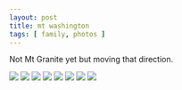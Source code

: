 ```yaml
---
layout: post
title: mt washington
tags: [ family, photos ]
---
```


Not Mt Granite yet but moving that direction.
<script src="https://ajax.googleapis.com/ajax/libs/jquery/1.11.1/jquery.min.js" ></script>
<link href="https://cdnjs.cloudflare.com/ajax/libs/fotorama/4.6.4/fotorama.min.css" rel="stylesheet">
<script src="https://cdnjs.cloudflare.com/ajax/libs/fotorama/4.6.4/fotorama.min.js" ></script>

<div class="fotorama"  data-allowfullscreen="true">
    <!--https://photos.app.goo.gl/mL5twL3NLhf4gLCx8-->
    <img src="https://images.northbriton.net/AP1GczN1bBBMltsJeGPdOaWtRAYyCPLLJHe56O3l5k9ojjmsqcOQ7ZfZ9bUNuwWJ5rJyyh1e_hpuYPAuyY697SoytLs5cansP24rS40CgsXBrokMyK5SOkCb">
    <img src="https://images.northbriton.net/AP1GczOLizK-N0nVdB_dP4xvZYUQlMZPg3Vwr9TUFmGRxl8o1AJDg36Xr-k7a46dkBIyTk29DZEYlkafiy22cBBJNd3TU9bgOgg_mGnAVbY7bHE57bUy7CHK">
    <img src="https://images.northbriton.net/AP1GczOm2gzaiP4bfagvR9giGOPOO0ArF7jJvtT8PQkF4V0g-XCAzdVOPC_dBT3qfskq9zHO9ZE2U0BIekvpcW74wEB3Ah5uiqjpgNNJaTRuj_78nTGT37HG">
    <img src="https://images.northbriton.net/AP1GczMFlD5apbPg37KEGPNGEIQt8ySESTx__jaNIDfs1XtoWPem05lCagX3ikzfb9bQJ9GuoqRKcktVoTW8avgQQynmBE23uRv80ee29tQBpdKcp0UkaCOZ">
    <img src="https://images.northbriton.net/AP1GczPV_yu3zjm74Js0c4cFPG0dsPRrpAktExBctrwHSlun_Zg5yNsl06ZbZhrh8EM2qDJKYl5mWIqLgl-1iNdGb_-3g1e06xnEHfGBIlv2QDbPxFEu7Kuu">
    <img src="https://images.northbriton.net/AP1GczM0y6w496d2TUJupY8ye7o1QTqWwOu5bBkIJ-D15TuxYVgDuXpxc9u6NAttmVt4V_5AJno7Ck6OlJIEnIThE4C2j-qMxoi6emrdUzJix2yK1HGiSNFL">
    <img src="https://images.northbriton.net/AP1GczO08DgYdxccEmrDS4KLnWwlvnGpmT4H-icyyZajvv2pZn_TAcwjG8nH1g0ObcSd66FwYdqgfLeb6ZQ5Y8Q5tsbIjK1jCsfv_CieNmOqkG_9S_aWASXk">
    <img src="https://images.northbriton.net/AP1GczNo0opEa_HXpb87gr2dMOf31Ue3cgniXUTlFdMxwi54m3Pxpkw3DG6jI7MjlDhTueIvlQ76ZpTCKv6h3lA-_nZ1l1rnTp_WzWR5V1j3J7DGOy-wMujw">
</div>
